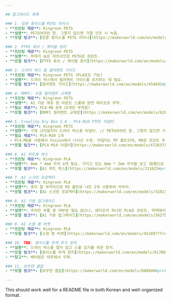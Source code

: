 ```yaml
---

## 업그레이드 목록

### 1. 킹룬 종이스풀 PETG 라이너
- **프린팅 재료**: Kingroon PETG
- **설명**: PETG여야만 함. 그렇지 않으면 가열 건조 시 녹음.
- **모델 링크**: [킹룬 종이스풀 PETG 라이너](https://makerworld.com/en/models/489368#profileId-402580)

### 2. PTFE 튜브 / 케이블 정리
- **프린팅 재료**: Kingroon PETG
- **설명**: 부하가 높은 파트이므로 PETG로 프린트.
- **모델 링크**: [PTFE 튜브 / 케이블 정리](https://makerworld.com/en/models/655646#profileId-582650)

### 3. 드라이 박스 용 필라멘트 가이드
- **프린팅 재료**: Kingroon PETG (PLA로도 가능)
- **설명**: 드라이 박스에서 필라멘트 가이드를 유지하는 데 필요.
- **모델 링크**: [필라멘트 가이드](https://makerworld.com/en/models/454691#profileId-362229)

### 4. RMFC: 수동 필라멘트 교체함
- **프린팅 재료**: Kingroon PETG
- **설명**: A1 기본 제공 탑 마운트 스풀에 양면 테이프로 부착.
- **필요 재료**: PC4-M6 8개 (6개만 부착함)
- **모델 링크**: [RMFC 필라멘트 교체함](https://makerworld.com/en/models/628173#profileId-552839)

### 5. Creality Dry Box 2.0 - PC4-M10 PTFE 어댑터
- **프린팅 재료**: Kingroon PETG
- **설명**: 구형 크리얼리티 드라이 박스용 어댑터. // PETG여야만 함. 그렇지 않으면 가열 건조 시 녹음.
- **필요 재료**: PC4-M10 1개
  - PC4-M6을 사용해서 Fusion에서 나사선 수정. 어댑터는 M7 볼트인데, M8로 프린트 후 나비나사 박음.
- **모델 링크**: [PC4-M10 어댑터](https://makerworld.com/en/models/472837)

### 6. A1 파트용 박스
- **프린팅 재료**: Kingroon PLA
- **설명**: 8mm * 4mm 자석 4개 필요. 가지고 있는 8mm * 2mm 자석을 넣고 3D펜으로 빈 공간 채움.
- **모델 링크**: [A1 파트 박스](https://makerworld.com/en/models/211625#profileId-231438)

### 7. A1 스크린 프로텍터
- **프린팅 재료**: Kingroon PLA
- **설명**: 축이 잘 부러지므로 M3 볼트와 너트 2개 사용하여 마무리.
- **모델 링크**: [A1 스크린 프로텍터](https://makerworld.com/en/models/510135#profileId-426211)

### 8. A1 기본 업그레이드
- **프린팅 재료**: Kingroon PLA
- **설명**: 주어진 부품 중 대부분 필요 없으나, 돼지꼬리 하나만 PLA로 프린트. 딱딱해서 PETG나 TPU로 뽑는 것이 나을 듯.
- **모델 링크**: [A1 기본 업그레이드](https://makerworld.com/en/models/562758#profileId-483106)

### 9. A1 소형 똥 버켓
- **프린팅 재료**: Kingroon PLA
- **모델 링크**: [소형 똥 버켓](https://makerworld.com/en/models/451897?from=search#profileId-416433)

### 10. TBD: 종이스풀 무게 추가 장치
- **설명**: 드라이 박스를 열지 않고 스풀 감기를 위한 장치.
- **모델 링크**: [종이스풀 무게 장치](https://makerworld.com/en/models/81700#profileId-86988)
- **참고**: 베어링은 테무에서 구매.

### 11. 보우덴 클립
- **모델 링크**: [보우덴 클립](https://makerworld.com/en/models/608940#profileId-531964)

--- 
```


This should work well for a README file in both Korean and well-organized format.

